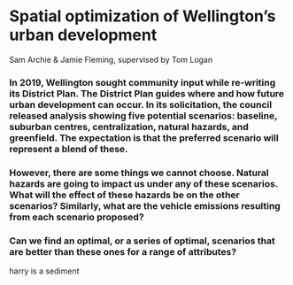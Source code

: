 # Spatial optimization of Wellington’s urban development

Sam Archie & Jamie Fleming, supervised by Tom Logan

### In 2019, Wellington sought community input while re-writing its District Plan. The District Plan guides where and how future urban development can occur. In its solicitation, the council released analysis showing five potential scenarios: baseline, suburban centres, centralization, natural hazards, and greenfield. The expectation is that the preferred scenario will represent a blend of these.
### However, there are some things we cannot choose. Natural hazards are going to impact us under any of these scenarios. What will the effect of these hazards be on the other scenarios? Similarly, what are the vehicle emissions resulting from each scenario proposed?
### Can we find an optimal, or a series of optimal, scenarios that are better than these ones for a range of attributes?
harry is a sediment
